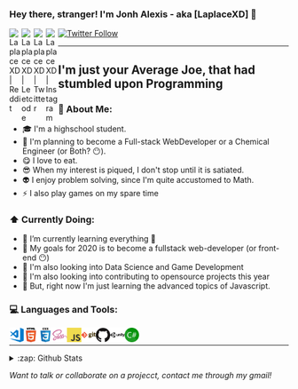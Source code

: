 ### Hey there, stranger! I'm Jonh Alexis - aka [LaplaceXD] 👋

[![Twitter Follow](https://img.shields.io/twitter/follow/LaplaceXD?color=1DA1F2&logo=twitter&style=for-the-badge)](https://twitter.com/intent/follow?original_referer=https%3A%2F%2Fgithub.com%2FxdLegacy_&screen_name=xdLegacy_)
[<img align="left" alt="LaplaceXD | Reddit" width="22px" src="https://cdn.jsdelivr.net/npm/simple-icons@v3/icons/reddit.svg" />][reddit]
[<img align="left" alt="LaplaceXD | Leetcode" width="22px" src="https://cdn.jsdelivr.net/npm/simple-icons@v3/icons/leetcode.svg" />][leetcode]
[<img align="left" alt="LaplaceXD | Twitter" width="22px" src="https://cdn.jsdelivr.net/npm/simple-icons@v3/icons/twitter.svg" />][twitter]
[<img align="left" alt="LaplaceXD | Instagram" width="22px" src="https://cdn.jsdelivr.net/npm/simple-icons@v3/icons/instagram.svg" />][instagram]

---

## I'm just your Average Joe, that had stumbled upon Programming

### 📖 About Me:

-   🎓 I'm a highschool student.
-   💼 I'm planning to become a Full-stack WebDeveloper or a Chemical Engineer (or Both? 😶).
-   😋 I love to eat.
-   😎 When my interest is piqued, I don't stop until it is satiated.
-   👽 I enjoy problem solving, since I'm quite accustomed to Math.
-   ⚡ I also play games on my spare time

### ⬆ Currently Doing:

-   🌱 I’m currently learning everything 🤣
-   🥅 My goals for 2020 is to become a fullstack web-developer (or front-end 😶)
-   🔭 I'm also looking into Data Science and Game Development
-   👋 I'm also looking into contributing to opensource projects this year
-   🎯 But, right now I'm just learning the advanced topics of Javascript.

### 💻 Languages and Tools:

<img align="left" alt="Visual Studio Code" width="26px" src="https://raw.githubusercontent.com/github/explore/80688e429a7d4ef2fca1e82350fe8e3517d3494d/topics/visual-studio-code/visual-studio-code.png" />
<img align="left" alt="HTML5" width="26px" src="https://raw.githubusercontent.com/github/explore/80688e429a7d4ef2fca1e82350fe8e3517d3494d/topics/html/html.png" />
<img align="left" alt="CSS3" width="26px" src="https://raw.githubusercontent.com/github/explore/80688e429a7d4ef2fca1e82350fe8e3517d3494d/topics/css/css.png" />
<img align="left" alt="Sass" width="26px" src="https://raw.githubusercontent.com/github/explore/80688e429a7d4ef2fca1e82350fe8e3517d3494d/topics/sass/sass.png" />
<img align="left" alt="JavaScript" width="26px" src="https://raw.githubusercontent.com/github/explore/80688e429a7d4ef2fca1e82350fe8e3517d3494d/topics/javascript/javascript.png" />
<img align="left" alt="Git" width="26px" src="https://raw.githubusercontent.com/github/explore/80688e429a7d4ef2fca1e82350fe8e3517d3494d/topics/git/git.png" />
<img align="left" alt="GitHub" width="26px" src="https://raw.githubusercontent.com/github/explore/78df643247d429f6cc873026c0622819ad797942/topics/github/github.png" />
<img align="left" alt="Unity" width="26px" src="https://raw.githubusercontent.com/github/explore/80688e429a7d4ef2fca1e82350fe8e3517d3494d/topics/unity/unity.png" />
<img align="left" alt="C-sharp" width="26px" src="https://raw.githubusercontent.com/github/explore/80688e429a7d4ef2fca1e82350fe8e3517d3494d/topics/csharp/csharp.png" />

<br />

---

<details>
  <summary>:zap: Github Stats</summary>

  <img align="left" alt="LaplaceXD's Github Stats" src="https://github-readme-stats.vercel.app/api?username=LaplaceXD&show_icons=true&hide_border=true" />

</details>

_Want to talk or collaborate on a projecct, contact me through my gmail!_

[twitter]: https://twitter.com/xdlegacy_
[instagram]: https://instagram.com/xdLegacy_
[reddit]: reddit.com/user/CreatedXLL
[leetcode]: https://leetcode.com/laplace-/

